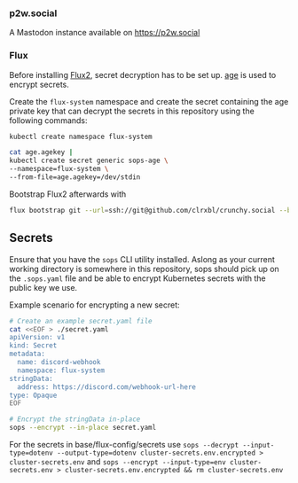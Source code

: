 ### p2w.social

A Mastodon instance available on https://p2w.social

### Flux

Before installing [Flux2](https://fluxcd.io), secret decryption has to be set up. [age](https://github.com/FiloSottile/age) is used to encrypt secrets.

Create the `flux-system` namespace and create the secret containing the age private key that can decrypt the secrets in this repository using the following commands:

```bash
kubectl create namespace flux-system

cat age.agekey |
kubectl create secret generic sops-age \
--namespace=flux-system \
--from-file=age.agekey=/dev/stdin
```

Bootstrap Flux2 afterwards with

```bash
flux bootstrap git --url=ssh://git@github.com/clrxbl/crunchy.social --branch=main --ssh-key-algorithm ed25519 --path=base
```

## Secrets

Ensure that you have the `sops` CLI utility installed.
Aslong as your current working directory is somewhere in this repository, sops should pick up on the `.sops.yaml` file and be able to encrypt Kubernetes secrets with the public key we use.

Example scenario for encrypting a new secret:

```bash
# Create an example secret.yaml file
cat <<EOF > ./secret.yaml
apiVersion: v1
kind: Secret
metadata:
  name: discord-webhook
  namespace: flux-system
stringData:
  address: https://discord.com/webhook-url-here
type: Opaque
EOF

# Encrypt the stringData in-place
sops --encrypt --in-place secret.yaml
```

For the secrets in base/flux-config/secrets use
`sops --decrypt --input-type=dotenv --output-type=dotenv cluster-secrets.env.encrypted > cluster-secrets.env`
and
`sops --encrypt --input-type=env cluster-secrets.env > cluster-secrets.env.encrypted && rm cluster-secrets.env`
